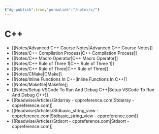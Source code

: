 ```yaml
---
{"dg-publish":true,"permalink":"/notes/c/"}
---
```





# C++
- [[Notes/Advanced C++ Course Notes\|Advanced C++ Course Notes]]
- [[Notes/C++ Compilation Process\|C++ Compilation Process]]
- [[Notes/C++ Macro Operator\|C++ Macro Operator]]
- [[Notes/C++ Rule of Three 1\|C++ Rule of Three 1]]
- [[Notes/C++ Rule of Three\|C++ Rule of Three]]
- [[Notes/CMake\|CMake]]
- [[Notes/Inline Functions In C++\|Inline Functions In C++]]
- [[Notes/Makefile\|Makefile]]
- [[Notes/Setup VSCode To Run And Debug C++\|Setup VSCode To Run And Debug C++]]
- [[Readwise/Articles/Stdarray - cppreference.com\|Stdarray - cppreference.com]]
- [[Readwise/Articles/Stdbasic_string_view - cppreference.com\|Stdbasic_string_view - cppreference.com]]
- [[Readwise/Articles/Stdsort - cppreference.com\|Stdsort - cppreference.com]]


